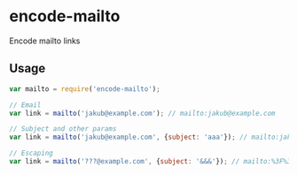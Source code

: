 # encode-mailto
Encode mailto links

## Usage

```javascript
var mailto = require('encode-mailto');

// Email
var link = mailto('jakub@example.com'); // mailto:jakub@example.com

// Subject and other params
var link = mailto('jakub@example.com', {subject: 'aaa'}); // mailto:jakub@example.com?subject=aaa

// Escaping
var link = mailto('???@example.com', {subject: '&&&'}); // mailto:%3F%3F%3F@example.com?subject=%26%26%26

```
